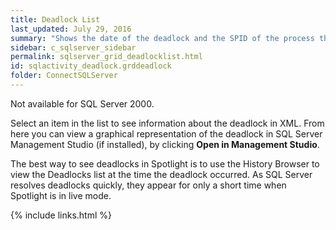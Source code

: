 ```yaml
---
title: Deadlock List
last_updated: July 29, 2016
summary: "Shows the date of the deadlock and the SPID of the process that was terminated to resolve the deadlock."
sidebar: c_sqlserver_sidebar
permalink: sqlserver_grid_deadlocklist.html
id: sqlactivity_deadlock.grddeadlock
folder: ConnectSQLServer
---
```



<note type="note">Not available for SQL Server 2000.</note>

Select an item in the list to see information about the deadlock in XML. From here you can view a graphical representation of the deadlock in SQL Server Management Studio (if installed), by clicking **Open in Management Studio**.

<note type="note">The best way to see deadlocks in Spotlight is to use the History Browser to view
the Deadlocks list at the time the deadlock occurred. As SQL Server resolves deadlocks
quickly, they appear for only a short time when Spotlight is in live mode.</note>


{% include links.html %}
